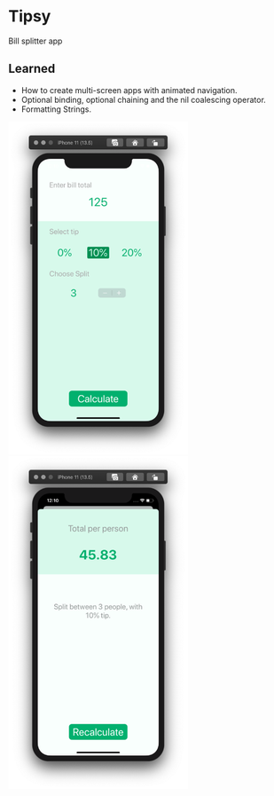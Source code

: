 #  Tipsy

Bill splitter app

## Learned

* How to create multi-screen apps with animated navigation.
* Optional binding, optional chaining and the nil coalescing operator.
* Formatting Strings.

<p>
<img src="Documentation/1.png" height="600px">
<img src="Documentation/2.png" height="600px">
</p>
